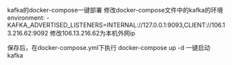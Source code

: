 kafka的docker-compose一键部署
修改docker-compose文件中的kafka的环境
    environment:
        - KAFKA_ADVERTISED_LISTENERS=INTERNAL://127.0.0.1:9093,CLIENT://106.13.216.62:9092
修改106.13.216.62为本机外网ip

保存后，在docker-compose.yml下执行
docker-compose up -d  一键启动kafka